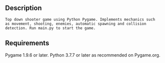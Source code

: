 Description
-----------

    Top down shooter game using Python Pygame. Implements mechanics such as movement, shooting, enemies, automatic spawning and collision detection. Run main.py to start the game.

Requirements
------------

Pygame 1.9.6 or later.
Python 3.7.7 or later as recommended on Pygame.org.
